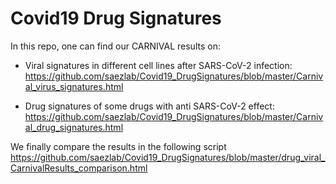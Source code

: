 # Covid19 Drug Signatures

In this repo, one can find our CARNIVAL results on:

+ Viral signatures in different cell lines after SARS-CoV-2 infection:
<https://github.com/saezlab/Covid19_DrugSignatures/blob/master/Carnival_virus_signatures.html>

+ Drug signatures of some drugs with anti SARS-CoV-2 effect: 
<https://github.com/saezlab/Covid19_DrugSignatures/blob/master/Carnival_drug_signatures.html>

We finally compare the results in the following script
<https://github.com/saezlab/Covid19_DrugSignatures/blob/master/drug_viral_CarnivalResults_comparison.html>
